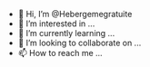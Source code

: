 - 👋 Hi, I’m @Hebergemegratuite
- 👀 I’m interested in ...
- 🌱 I’m currently learning ...
- 💞️ I’m looking to collaborate on ...
- 📫 How to reach me ...

<!---
Hebergemegratuite/Hebergemegratuite is a ✨ special ✨ repository because its `README.md` (this file) appears on your GitHub profile.
You can click the Preview link to take a look at your changes.
--->

